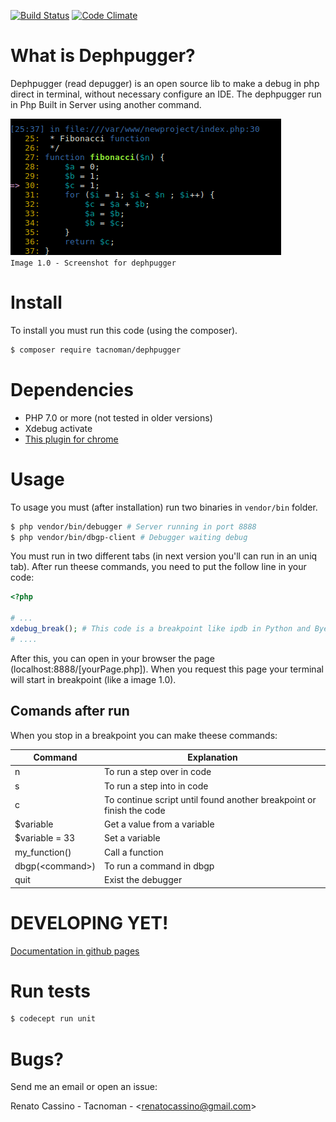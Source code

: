 [![Build Status](https://travis-ci.org/tacnoman/dephpugger.svg?branch=master)](https://travis-ci.org/tacnoman/dephpugger) [![Code Climate](https://codeclimate.com/github/tacnoman/dephpug/badges/gpa.svg)](https://codeclimate.com/github/tacnoman/dephpug)

# What is Dephpugger?

Dephpugger (read depugger) is an open source lib to make a debug in php direct in terminal, without necessary configure an IDE. The dephpugger run in Php Built in Server using another command.

![dephpugger screenshot](./images/dephpugger.png)  
`Image 1.0 - Screenshot for dephpugger`

# Install

To install you must run this code (using the composer).

```sh
$ composer require tacnoman/dephpugger
```

# Dependencies

- PHP 7.0 or more (not tested in older versions)
- Xdebug activate
- [This plugin for chrome](https://chrome.google.com/webstore/detail/xdebug-helper/eadndfjplgieldjbigjakmdgkmoaaaoc)

# Usage

To usage you must (after installation) run two binaries in `vendor/bin` folder.

```sh
$ php vendor/bin/debugger # Server running in port 8888
$ php vendor/bin/dbgp-client # Debugger waiting debug
```

You must run in two different tabs (in next version you'll can run in an uniq tab).
After run theese commands, you need to put the follow line in your code:

```php
<?php

# ...
xdebug_break(); # This code is a breakpoint like ipdb in Python and Byebug in Ruby
# ....
```

After this, you can open in your browser the page (localhost:8888/[yourPage.php]).
When you request this page your terminal will start in breakpoint (like a image 1.0).

## Comands after run

When you stop in a breakpoint you can make theese commands:

| Command           | Explanation                                                          |
|-------------------|----------------------------------------------------------------------|
| n                 | To run a step over in code                                           |
| s                 | To run a step into in code                                           |
| c                 | To continue script until found another breakpoint or finish the code |
| $variable         | Get a value from a variable                                          |
| $variable = 33    | Set a variable                                                       |
| my_function()     | Call a function                                                      |
| dbgp(\<command\>) | To run a command in dbgp                                             |
| quit              | Exist the debugger                                                   |

# DEVELOPING YET!

[Documentation in github pages](https://tacnoman.github.io/dephpugger)

# Run tests

```sh
$ codecept run unit
```

# Bugs?
Send me an email or open an issue:

Renato Cassino - Tacnoman - \<renatocassino@gmail.com\>
